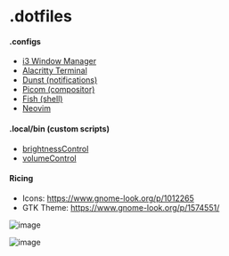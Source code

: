 # .dotfiles

#### .configs

- [i3 Window Manager](https://github.com/JamieBurridge/.dotfiles/tree/main/i3)
- [Alacritty Terminal](https://github.com/JamieBurridge/.dotfiles/tree/main/alacritty)
- [Dunst (notifications)](https://github.com/JamieBurridge/.dotfiles/tree/main/dunst)
- [Picom (compositor)](https://github.com/JamieBurridge/.dotfiles/tree/main/picom)
- [Fish (shell)](https://github.com/JamieBurridge/.dotfiles/tree/main/fish)
- [Neovim](https://github.com/JamieBurridge/.dotfiles/tree/main/nvim)


#### .local/bin (custom scripts)
- [brightnessControl](https://github.com/JamieBurridge/.dotfiles/blob/main/.local/bin/brightnessControl.sh)
- [volumeControl](https://github.com/JamieBurridge/.dotfiles/blob/main/.local/bin/volumeControl.sh)


#### Ricing

- Icons: https://www.gnome-look.org/p/1012265
- GTK Theme: https://www.gnome-look.org/p/1574551/

![image](https://user-images.githubusercontent.com/80159413/210276164-e8fbf34b-7b02-4d21-8ddc-56aed83d7fec.png)

![image](https://user-images.githubusercontent.com/80159413/210276450-fab87279-71ad-4f59-b92c-3764d57cf6ce.png)
